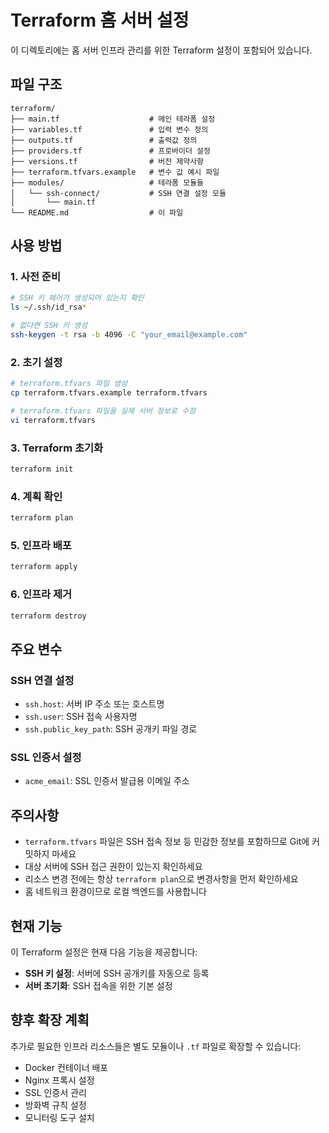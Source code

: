 # Terraform 홈 서버 설정

이 디렉토리에는 홈 서버 인프라 관리를 위한 Terraform 설정이 포함되어 있습니다.

## 파일 구조

```plaintext
terraform/
├── main.tf                    # 메인 테라폼 설정
├── variables.tf               # 입력 변수 정의
├── outputs.tf                 # 출력값 정의
├── providers.tf               # 프로바이더 설정
├── versions.tf                # 버전 제약사항
├── terraform.tfvars.example   # 변수 값 예시 파일
├── modules/                   # 테라폼 모듈들
│   └── ssh-connect/           # SSH 연결 설정 모듈
│       └── main.tf
└── README.md                  # 이 파일
```

## 사용 방법

### 1. 사전 준비

```bash
# SSH 키 페어가 생성되어 있는지 확인
ls ~/.ssh/id_rsa*

# 없다면 SSH 키 생성
ssh-keygen -t rsa -b 4096 -C "your_email@example.com"
```

### 2. 초기 설정

```bash
# terraform.tfvars 파일 생성
cp terraform.tfvars.example terraform.tfvars

# terraform.tfvars 파일을 실제 서버 정보로 수정
vi terraform.tfvars
```

### 3. Terraform 초기화

```bash
terraform init
```

### 4. 계획 확인

```bash
terraform plan
```

### 5. 인프라 배포

```bash
terraform apply
```

### 6. 인프라 제거

```bash
terraform destroy
```

## 주요 변수

### SSH 연결 설정
- `ssh.host`: 서버 IP 주소 또는 호스트명
- `ssh.user`: SSH 접속 사용자명
- `ssh.public_key_path`: SSH 공개키 파일 경로

### SSL 인증서 설정
- `acme_email`: SSL 인증서 발급용 이메일 주소

## 주의사항

- `terraform.tfvars` 파일은 SSH 접속 정보 등 민감한 정보를 포함하므로 Git에 커밋하지 마세요
- 대상 서버에 SSH 접근 권한이 있는지 확인하세요
- 리소스 변경 전에는 항상 `terraform plan`으로 변경사항을 먼저 확인하세요
- 홈 네트워크 환경이므로 로컬 백엔드를 사용합니다

## 현재 기능

이 Terraform 설정은 현재 다음 기능을 제공합니다:

- **SSH 키 설정**: 서버에 SSH 공개키를 자동으로 등록
- **서버 초기화**: SSH 접속을 위한 기본 설정

## 향후 확장 계획

추가로 필요한 인프라 리소스들은 별도 모듈이나 `.tf` 파일로 확장할 수 있습니다:

- Docker 컨테이너 배포
- Nginx 프록시 설정  
- SSL 인증서 관리
- 방화벽 규칙 설정
- 모니터링 도구 설치
